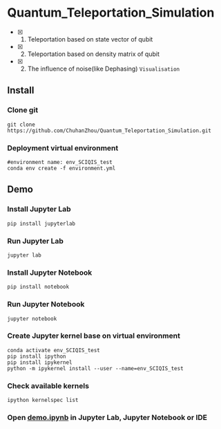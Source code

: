 # Quantum_Teleportation_Simulation

- [x] 1. Teleportation based on state vector of qubit
   
- [X] 2. Teleportation based on density matrix of qubit

- [X] 2. The influence of noise(like Dephasing) `Visualisation`

## Install
### Clone git
```
git clone https://github.com/ChuhanZhou/Quantum_Teleportation_Simulation.git
```
### Deployment virtual environment
```
#environment name: env_SCIQIS_test
conda env create -f environment.yml
```
## Demo
### Install Jupyter Lab
```
pip install jupyterlab
```
### Run Jupyter Lab
```
jupyter lab
```
### Install Jupyter Notebook
```
pip install notebook
```
### Run Jupyter Notebook
```
jupyter notebook
```
### Create Jupyter kernel base on virtual environment
```
conda activate env_SCIQIS_test
pip install ipython
pip install ipykernel
python -m ipykernel install --user --name=env_SCIQIS_test
```
### Check available kernels
```
ipython kernelspec list
```
### Open [demo.ipynb](/demo.ipynb) in Jupyter Lab, Jupyter Notebook or IDE
